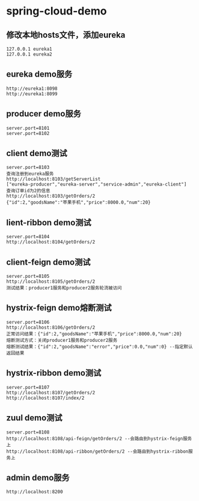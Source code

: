 # spring-cloud-demo
## 修改本地hosts文件，添加eureka
    127.0.0.1 eureka1
    127.0.0.1 eureka2
## eureka demo服务
    http://eureka1:8098
    http://eureka1:8099

## producer demo服务
    server.port=8101
    server.port=8102

## client demo测试
    server.port=8103
    查询注册到eureka服务
    http://localhost:8103/getServerList
    ["eureka-producer","eureka-server","service-admin","eureka-client"]
    查询订单id为2的信息
    http://localhost:8103/getOrders/2
    {"id":2,"goodsName":"苹果手机","price":8000.0,"num":20}

## lient-ribbon demo测试
    server.port=8104
    http://localhost:8104/getOrders/2

## client-feign demo测试
    server.port=8105
    http://localhost:8105/getOrders/2
    测试结果：producer1服务和producer2服务轮流被访问

## hystrix-feign demo熔断测试
    server.port=8106
    http://localhost:8106/getOrders/2
    正常访问结果：{"id":2,"goodsName":"苹果手机","price":8000.0,"num":20}
    熔断测试方式：关闭producer1服务和producer2服务
    熔断测试结果：{"id":2,"goodsName":"error","price":0.0,"num":0} --指定默认返回结果

## hystrix-ribbon demo测试
    server.port=8107
    http://localhost:8107/getOrders/2
    http://localhost:8107/index/2

## zuul demo测试
    server.port=8108
    http://localhost:8108/api-feign/getOrders/2 --会路由到hystrix-feign服务上
    http://localhost:8108/api-ribbon/getOrders/2 --会路由到hystrix-ribbon服务上


## admin demo服务
    http://localhost:8200

